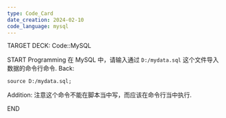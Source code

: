 ```yaml
---
type: Code_Card
date_creation: 2024-02-10
code_language: mysql
---
```


TARGET DECK: Code::MySQL

START
Programming
在 MySQL 中，请输入通过 `D:/mydata.sql` 这个文件导入数据的命令行命令.
Back: 
```mysql
source D:/mydata.sql;
```
Addition: 
注意这个命令不能在脚本当中写，而应该在命令行当中执行.
<!--ID: 1707556962598-->
END